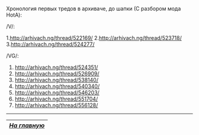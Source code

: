 Хронология первых тредов в архиваче, до шапки (С разбором мода HotA):

/V/:

1.http://arhivach.ng/thread/522169/
2.http://arhivach.ng/thread/523718/
3.http://arhivach.ng/thread/524277/

/VG/:



1. http://arhivach.ng/thread/524351/
2. http://arhivach.ng/thread/526909/
3. http://arhivach.ng/thread/538140/
4. http://arhivach.ng/thread/540340/
5. http://arhivach.ng/thread/546203/
6. http://arhivach.ng/thread/551704/
7. http://arhivach.ng/thread/556128/




------

|[*На главную*](Главная.md)|
|:---:|
